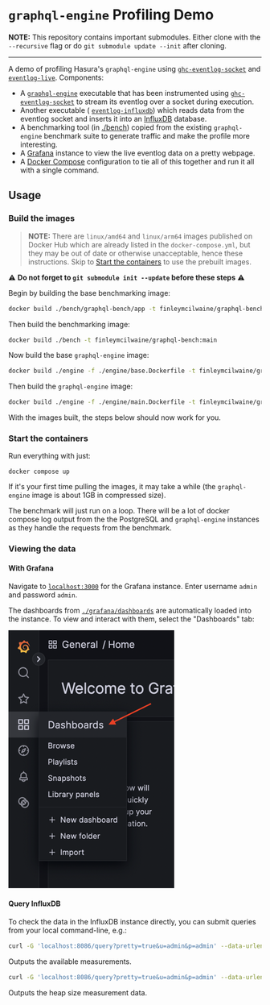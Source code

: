 # `graphql-engine` Profiling Demo

**NOTE:** This repository contains important submodules. Either clone with the
`--recursive` flag or do `git submodule update --init` after cloning.

<hr>

A demo of profiling Hasura's `graphql-engine` using
[`ghc-eventlog-socket`](https://github.com/bgamari/ghc-eventlog-socket) and
[`eventlog-live`](https://github.com/mpickering/eventlog-live). Components:
- A [`graphql-engine`](https://github.com/hasura/graphql-engine) executable that
  has been instrumented using
  [`ghc-eventlog-socket`](https://github.com/bgamari/ghc-eventlog-socket) to
  stream its eventlog over a socket during execution.
- Another executable (
  [`eventlog-influxdb`](https://github.com/finleymcilwaine/eventlog-influxdb)) which reads data
  from the eventlog socket and inserts it into an
  [InfluxDB](https://github.com/influxdata/influxdb) database.
- A benchmarking tool (in [./bench](./bench)) copied from the existing
  `graphql-engine` benchmark suite to generate traffic and make the profile more
  interesting.
- A [Grafana](https://github.com/grafana/grafana) instance to view the live
  eventlog data on a pretty webpage.
- A [Docker Compose](https://docs.docker.com/compose/) configuration to tie all
  of this together and run it all with a single command.

## Usage

### Build the images

> **NOTE:** There are `linux/amd64` and `linux/arm64` images published on Docker
> Hub which are already listed in the `docker-compose.yml`, but they may be out
> of date or otherwise unacceptable, hence these instructions.
> Skip to [Start the containers](#start-the-containers) to use the prebuilt images.

:warning: **Do not forget to `git submodule init --update` before these steps** :warning:

Begin by building the base benchmarking image:
```bash
docker build ./bench/graphql-bench/app -t finleymcilwaine/graphql-bench:base
```

Then build the benchmarking image:
```bash
docker build ./bench -t finleymcilwaine/graphql-bench:main
```

Now build the base `graphql-engine` image:
```bash
docker build ./engine -f ./engine/base.Dockerfile -t finleymcilwaine/graphql-engine:base
```

Then build the `graphql-engine` image:
```bash
docker build ./engine -f ./engine/main.Dockerfile -t finleymcilwaine/graphql-engine:main
```

With the images built, the steps below should now work for you.

### Start the containers

Run everything with just:
```
docker compose up
```

If it's your first time pulling the images, it may take a while (the
`graphql-engine` image is about 1GB in compressed size).

The benchmark will just run on a loop. There will be a lot of docker compose log
output from the the PostgreSQL and `graphql-engine` instances as they handle the
requests from the benchmark.

### Viewing the data

#### With Grafana

Navigate to [`localhost:3000`](http://localhost:3000) for the Grafana instance.
Enter username `admin` and password `admin`.

The dashboards from [`./grafana/dashboards`](./grafana/dashboards/) are
automatically loaded into the instance. To view and interact with them, select
the "Dashboards" tab:

![](./assets/dashboards.png)

#### Query InfluxDB

To check the data in the InfluxDB instance directly, you can submit queries from
your local command-line, e.g.:

```bash
curl -G 'localhost:8086/query?pretty=true&u=admin&p=admin' --data-urlencode "db=eventlog" --data-urlencode "q=SHOW MEASUREMENTS ON eventlog"
```

Outputs the available measurements.

```bash
curl -G 'localhost:8086/query?pretty=true&u=admin&p=admin' --data-urlencode "db=eventlog" --data-urlencode "q=SELECT * FROM \"gauge.eventlog.heap_size\""
```

Outputs the heap size measurement data.
